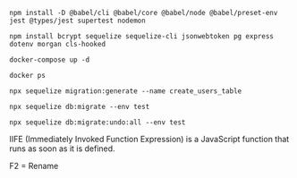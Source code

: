 ```
npm install -D @babel/cli @babel/core @babel/node @babel/preset-env jest @types/jest supertest nodemon
```

```
npm install bcrypt sequelize sequelize-cli jsonwebtoken pg express dotenv morgan cls-hooked 
```

```
docker-compose up -d
```

```
docker ps
```

```
npx sequelize migration:generate --name create_users_table
```

```
npx sequelize db:migrate --env test
```

```
npx sequelize db:migrate:undo:all --env test
```

IIFE (Immediately Invoked Function Expression) is a JavaScript function that runs as soon as it is defined.

F2 = Rename
